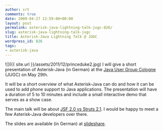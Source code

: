 ```yaml
---
author: srt
comments: true
date: 2009-04-27 12:59:00+00:00
layout: post
permalink: asterisk-java-lightning-talk-jugc-826/
slug: asterisk-java-lightning-talk-jugc
title: Asterisk-Java Lightning Talk @ JUGC
wordpress_id: 826
tags:
- asterisk-java
---
```



![]({{ site.url }}/assets/2011/12/princeduke2.jpg)
I will give a short presentation of Asterisk-Java (in German) at the [Java User Group Cologne](http://jugcologne.org) (JUGC) on May 29th.



It will be a short overview of what Asterisk-Java can do and how it can be used to add phone support to Java applications. The presentation will have a duration of 5 to 10 minutes and include a small interactive demo that serves as a show case.



The main talk will be about [JSF 2.0 vs Struts 2.1](http://87.230.78.21:8080/display/jugc/2009.05.29+JSF+2.0+vs+Struts+2.1). I would be happy to meet a few Asterisk-Java developers over there.





The slides are available (in German) at [slideshare](http://www.slideshare.net/srt/asteriskjava-at-jugc-20090529).
